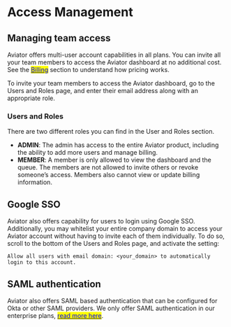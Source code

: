# Access Management

## **Managing team access**

Aviator offers multi-user account capabilities in all plans. You can invite all your team members to access the Aviator dashboard at no additional cost. See the [<mark style="color:blue;">Billing</mark>](../faqs/billing.md) section to understand how pricing works.

To invite your team members to access the Aviator dashboard, go to the Users and Roles page, and enter their email address along with an appropriate role.

### **Users and Roles**

There are two different roles you can find in the User and Roles section.

* **ADMIN**: The admin has access to the entire Aviator product, including the ability to add more users and manage billing.
* **MEMBER**: A member is only allowed to view the dashboard and the queue. The members are not allowed to invite others or revoke someone’s access. Members also cannot view or update billing information.

## **Google SSO**

Aviator also offers capability for users to login using Google SSO. Additionally, you may whitelist your entire company domain to access your Aviator account without having to invite each of them individually. To do so, scroll to the bottom of the Users and Roles page, and activate the setting:

`Allow all users with email domain: <your_domain> to automatically login to this account.`

## **SAML authentication**

Aviator also offers SAML based authentication that can be configured for Okta or other SAML providers. We only offer SAML authentication in our enterprise plans, [<mark style="color:blue;">read more here</mark>](access-management.md#saml-authentication).
